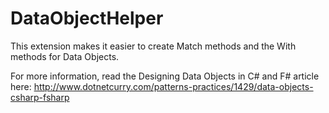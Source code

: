 # DataObjectHelper

This extension makes it easier to create Match methods and the With methods for Data Objects.

For more information, read the Designing Data Objects in C# and F# article here: http://www.dotnetcurry.com/patterns-practices/1429/data-objects-csharp-fsharp
